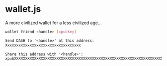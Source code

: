 # wallet.js

A more civilized wallet for a less civilized age...

```sh
wallet friend <handle> [xpubkey]
```

```txt
Send DASH to '<handle>' at this address:
Xxxxxxxxxxxxxxxxxxxxxxxxxxxxxxxxxx

Share this address with '<handle>':
xpubXXXXXXXXXXXXXXXXXXXXXXXXXXXXXXXXXXXXXXXXXXXXXXXXXXXXXXXXXXXXXXXXXXXXXXXXXXXXXXXXXXXXXXXXXXXXXXXXXXXXXXXXXXX
```

